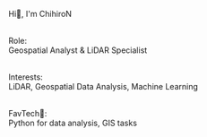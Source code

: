 Hi👋, I'm ChihiroN

<br>Role:</br> Geospatial Analyst & LiDAR Specialist

<br>Interests:</br> LiDAR, Geospatial Data Analysis, Machine Learning

<br>FavTech🔧:</br> Python for data analysis, GIS tasks